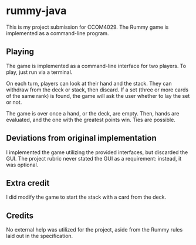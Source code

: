 # rummy-java
This is my project submission for CCOM4029. The Rummy game is implemented as a command-line program.

## Playing
The game is implemented as a command-line interface for two players. To play, just run via a terminal.

On each turn, players can look at their hand and the stack. They can withdraw from the deck or stack, then discard. If a set (three or more cards of the same rank) is found, the game will ask the user whether to lay the set or not.

The game is over once a hand, or the deck, are empty. Then, hands are evaluated, and the one with the greatest points win. Ties are possible.
## Deviations from original implementation
I implemented the game utilizing the provided interfaces, but discarded the GUI. The project rubric never stated the GUI as a requirement: instead, it was optional.

## Extra credit
I did modify the game to start the stack with a card from the deck.

## Credits
No external help was utilized for the project, aside from the Rummy rules laid out in the specification.
